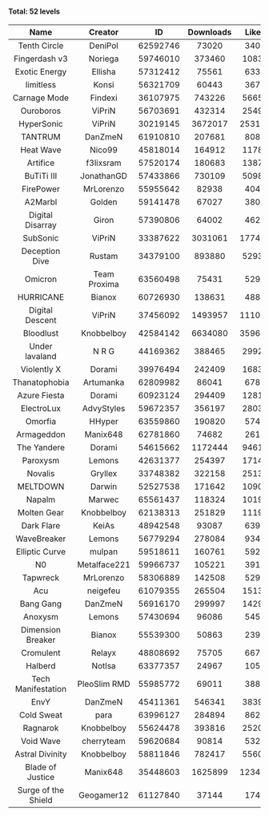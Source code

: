 #### Total: 52 levels

| Name | Creator | ID | Downloads | Likes |
|:---:|:---:|:---:|:---:|:---:|
| Tenth Circle | DeniPol | 62592746 | 73020 | 3404
| Fingerdash v3 | Noriega | 59746010 | 373460 | 10833
| Exotic Energy | Ellisha | 57312412 | 75561 | 6333
| limitless | Konsi | 56321709 | 60443 | 3677
| Carnage Mode | Findexi | 36107975 | 743226 | 56653
| Ouroboros | ViPriN | 56703691 | 432314 | 25494
| HyperSonic | ViPriN | 30219145 | 3672017 | 253154
| TANTRUM | DanZmeN | 61910810 | 207681 | 8088
| Heat Wave | Nico99 | 45818014 | 164912 | 11789
| Artifice | f3lixsram | 57520174 | 180683 | 13874
| BuTiTi III | JonathanGD | 57433866 | 730109 | 50987
| FirePower | MrLorenzo | 55955642 | 82938 | 4048
| A2Marbl | Golden | 59141478 | 67027 | 3805
| Digital Disarray | Giron | 57390806 | 64002 | 4624
| SubSonic | ViPriN | 33387622 | 3031061 | 177476
| Deception Dive | Rustam | 34379100 | 893880 | 52935
| Omicron | Team Proxima | 63560498 | 75431 | 5294
| HURRICANE | Bianox | 60726930 | 138631 | 4885
| Digital Descent | ViPriN | 37456092 | 1493957 | 111098
| Bloodlust | Knobbelboy | 42584142 | 6634080 | 359635
| Under lavaland | N R G | 44169362 | 388465 | 29924
| Violently X | Dorami | 39976494 | 242409 | 16836
| Thanatophobia | Artumanka | 62809982 | 86041 | 6781
| Azure Fiesta | Dorami | 60923124 | 294409 | 12816
| ElectroLux | AdvyStyles | 59672357 | 356197 | 28030
| Omorfia | HHyper | 63559860 | 190820 | 5744
| Armageddon | Manix648 | 62781860 | 74682 | 2610
| The Yandere | Dorami | 54615662 | 1172444 | 94611
| Paroxysm | Lemons | 42631377 | 254397 | 17144
| Novalis | Gryllex | 33748382 | 322158 | 25133
| MELTDOWN | Darwin | 52527538 | 171642 | 10903
| Napalm | Marwec | 65561437 | 118324 | 10199
| Molten Gear | Knobbelboy | 62138313 | 251829 | 11192
| Dark Flare | KeiAs | 48942548 | 93087 | 6398
| WaveBreaker | Lemons | 56779294 | 278084 | 9340
| Elliptic Curve | mulpan | 59518611 | 160761 | 5925
| N0 | Metalface221 | 59966737 | 105221 | 3910
| Tapwreck | MrLorenzo | 58306889 | 142508 | 5291
| Acu | neigefeu | 61079355 | 265504 | 15135
| Bang Gang | DanZmeN | 56916170 | 299997 | 14292
| Anoxysm | Lemons | 57430694 | 96086 | 5455
| Dimension Breaker | Bianox | 55539300 | 50863 | 2398
| Cromulent | Relayx | 48808692 | 75705 | 6677
| Halberd | Notlsa | 63377357 | 24967 | 1052
| Tech Manifestation | PleoSlim RMD | 55985772 | 69011 | 3889
| EnvY | DanZmeN | 45411361 | 546341 | 38397
| Cold Sweat | para | 63996127 | 284894 | 8626
| Ragnarok | Knobbelboy | 55624478 | 393816 | 25200
| Void Wave | cherryteam | 59620684 | 90814 | 5320
| Astral Divinity | Knobbelboy | 58811846 | 782417 | 55607
| Blade of Justice | Manix648 | 35448603 | 1625899 | 123477
| Surge of the Shield | Geogamer12 | 61127840 | 37144 | 1747
